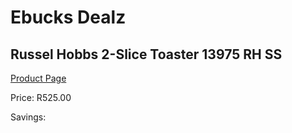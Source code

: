 
# Ebucks Dealz
## Russel Hobbs 2-Slice Toaster 13975 RH SS
[Product Page](https://www.ebucks.com/web/shop/productSelected.do?prodId=1083955813&catId=704985963)

Price: R525.00

Savings: 


	